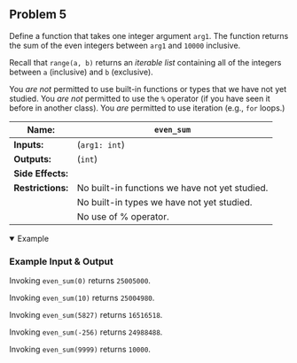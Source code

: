 ## Problem 5

Define a function that takes one integer argument `arg1`.
The function returns the sum of the even integers between `arg1` and `10000` inclusive.

Recall that `range(a, b)` returns an *iterable list* containing all of the integers between `a` (inclusive) and `b` (exclusive).

You *are not* permitted to use built-in functions or types that we have not yet studied.
You *are not* permitted to use the `%` operator (if you have seen it before in another class).
You *are* permitted to use iteration (e.g., `for` loops.)

| **Name:**         | `even_sum`                                     |
| ----------------- | ------------------------------------------     |
| **Inputs:**       | (`arg1: int`)                                  |
| **Outputs:**      | (`int`)                                        |
| **Side Effects:** |                                                |
| **Restrictions:** | No built-in functions we have not yet studied. |
|                   | No built-in types we have not yet studied.     |
|                   | No use of % operator.                          |

<details open><summary>Example</summary>

### Example Input & Output

Invoking `even_sum(0)` returns `25005000`.

Invoking `even_sum(10)` returns `25004980`.

Invoking `even_sum(5827)` returns `16516518`.

Invoking `even_sum(-256)` returns `24988488`.

Invoking `even_sum(9999)` returns `10000`.

</details>
